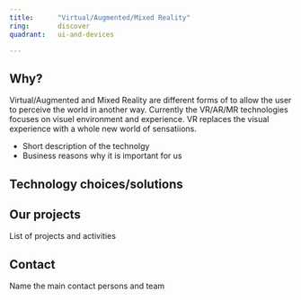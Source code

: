 ```yaml
---
title:      "Virtual/Augmented/Mixed Reality"
ring:       discover
quadrant:   ui-and-devices

---
```


## Why? ##

Virtual/Augmented and Mixed Reality are different forms of to allow the user to perceive the world in another way.
Currently the VR/AR/MR technologies focuses on visuel environment and experience. 
VR replaces the visual experience with a whole new world of sensatiions.

- Short description of the technolgy 
- Business reasons why it is important for us

## Technology choices/solutions


## Our projects 
List of projects and activities


## Contact
Name the main contact persons and team
